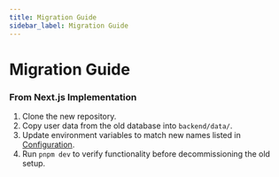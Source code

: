 ```yaml
---
title: Migration Guide
sidebar_label: Migration Guide
---
```


# Migration Guide

### From Next.js Implementation
1. Clone the new repository.
2. Copy user data from the old database into `backend/data/`.
3. Update environment variables to match new names listed in [Configuration](./configuration.md).
4. Run `pnpm dev` to verify functionality before decommissioning the old setup.
